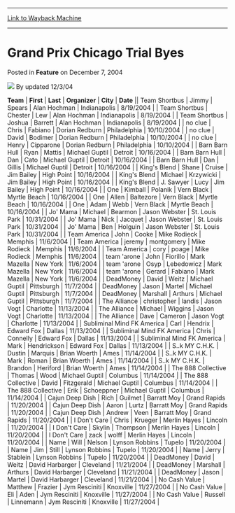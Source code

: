 
---
[Link to Wayback Machine](https://web.archive.org/web/20211017200507/https://magic.wizards.com/en/articles/archive/feature/grand-prix-chicago-trial-byes-2004-12-07)

[_metadata_:author]:- "updated 12-3-04"
[_metadata_:description]:- "TeamFirstLastOrganizerCityDateTeam ShortbusJimmySpearsAlan HochmanIndianapolis8/19/2004Team ShortbusChesterLewAlan HochmanIndianapolis8/19/2004Team ShortbusJoshuaBarrettAlan HochmanIndianapolis8/19/2004no clueChrisFabianoDorian RedburnPhiladelphia10/10/2004no clueDavidBodimerDorian RedburnPhiladelphia10/10/2004no clueHenryCipparoneDorian RedburnPhiladelphia10/10/2004Barn Barn"
[_metadata_:generator]:- "Drupal 7 (http://drupal.org)"
[_metadata_:publish_date]:- "2004-12-07"
[_metadata_:title]:- "Grand Prix Chicago Trial Byes"
[_metadata_:wayback_capture_timestamp]:- "2021-10-17 20:05:07+00:00"
[_metadata_:wayback_raw_url]:- "https://web.archive.org/web/20211017200507id_/https://magic.wizards.com/en/articles/archive/feature/grand-prix-chicago-trial-byes-2004-12-07"
[_metadata_:wayback_url]:- "https://magic.wizards.com/en/articles/archive/feature/grand-prix-chicago-trial-byes-2004-12-07"
---


Grand Prix Chicago Trial Byes
=============================



 Posted in **Feature**
 on December 7, 2004 






![](https://media.magic.wizards.com/styles/auth_small/public/generic-avatar-150_400.png)
By updated 12/3/04













 **Team** | **First** | **Last** | **Organizer** | **City** | **Date** || Team Shortbus | Jimmy | Spears | Alan Hochman | Indianapolis | 8/19/2004 |
| Team Shortbus | Chester | Lew | Alan Hochman | Indianapolis | 8/19/2004 |
| Team Shortbus | Joshua | Barrett | Alan Hochman | Indianapolis | 8/19/2004 |
| no clue | Chris | Fabiano | Dorian Redburn | Philadelphia | 10/10/2004 |
| no clue | David | Bodimer | Dorian Redburn | Philadelphia | 10/10/2004 |
| no clue | Henry | Cipparone | Dorian Redburn | Philadelphia | 10/10/2004 |
| Barn Barn Hull | Ryan | Mattis | Michael Guptil | Detroit | 10/16/2004 |
| Barn Barn Hull | Dan | Cato | Michael Guptil | Detroit | 10/16/2004 |
| Barn Barn Hull | Dan | Gillis | Michael Guptil | Detroit | 10/16/2004 |
| King's Blend | Shane | Cruise | Jim Bailey | High Point | 10/16/2004 |
| King's Blend | Michael | Krzywicki | Jim Bailey | High Point | 10/16/2004 |
| King's Blend | J. Sawyer | Lucy | Jim Bailey | High Point | 10/16/2004 |
| One | Kimball | Polanik | Vern Black | Myrtle Beach | 10/16/2004 |
| One | Allen | Baltezore | Vern Black | Myrtle Beach | 10/16/2004 |
| One | Adam | Webb | Vern Black | Myrtle Beach | 10/16/2004 |
| Jo' Mama | Michael | Bearmon | Jason Webster | St. Louis Park | 10/31/2004 |
| Jo' Mama | Nick | Jacquet | Jason Webster | St. Louis Park | 10/31/2004 |
| Jo' Mama | Ben | Holguin | Jason Webster | St. Louis Park | 10/31/2004 |
| Team America | John | Cooke | Mike Rodieck | Memphis | 11/6/2004 |
| Team America | jeremy | montgomery | Mike Rodieck | Memphis | 11/6/2004 |
| Team America | cory | poage | Mike Rodieck | Memphis | 11/6/2004 |
| team 'arone | John | Fiorillo | Mark Mazella | New York | 11/6/2004 |
| team 'arone | Osyp | Lebedowicz | Mark Mazella | New York | 11/6/2004 |
| team 'arone | Gerard | Fabiano | Mark Mazella | New York | 11/6/2004 |
| DeadMoney | David | Weitz | Michael Guptil | Pittsburgh | 11/7/2004 |
| DeadMoney | Jason | Martel | Michael Guptil | Pittsburgh | 11/7/2004 |
| DeadMoney | Marshall | Arthurs | Michael Guptil | Pittsburgh | 11/7/2004 |
| The Alliance | christopher | landis | Jason Vogt | Charlotte | 11/13/2004 |
| The Alliance | Michael | Wiggins | Jason Vogt | Charlotte | 11/13/2004 |
| The Alliance | Dave | Cameron | Jason Vogt | Charlotte | 11/13/2004 |
| Subliminal Mind FK America | Carl | Hendrix | Edward Fox | Dallas | 11/13/2004 |
| Subliminal Mind FK America | Chris | Connelly | Edward Fox | Dallas | 11/13/2004 |
| Subliminal Mind FK America | Mark | Hendrickson | Edward Fox | Dallas | 11/13/2004 |
| S..k MY C.H.K. | Dustin | Marquis | Brian Woerth | Ames | 11/14/2004 |
| S..k MY C.H.K. | Mark | Roman | Brian Woerth | Ames | 11/14/2004 |
| S..k MY C.H.K. | Brandon | Heriford | Brian Woerth | Ames | 11/14/2004 |
| The 888 Collective | Thomas | Wood | Michael Guptil | Columbus | 11/14/2004 |
| The 888 Collective | David | Fitzgerald | Michael Guptil | Columbus | 11/14/2004 |
| The 888 Collective | Erik | Schoeppner | Michael Guptil | Columbus | 11/14/2004 |
| Cajun Deep Dish | Rich | Guilmet | Barratt Moy | Grand Rapids | 11/20/2004 |
| Cajun Deep Dish | Aaron | Lurtz | Barratt Moy | Grand Rapids | 11/20/2004 |
| Cajun Deep Dish | Andrew | Veen | Barratt Moy | Grand Rapids | 11/20/2004 |
| I Don't Care | Chris | Krueger | Merlin Hayes | Lincoln | 11/20/2004 |
| I Don't Care | Skylin | Thompson | Merlin Hayes | Lincoln | 11/20/2004 |
| I Don't Care | zack | wolff | Merlin Hayes | Lincoln | 11/20/2004 |
| Name | Will | Nelson | Lynson Robbins | Tupelo | 11/20/2004 |
| Name | Jim | Still | Lynson Robbins | Tupelo | 11/20/2004 |
| Name | Jerry | Stablein | Lynson Robbins | Tupelo | 11/20/2004 |
| DeadMoney | David | Weitz | David Harbarger | Cleveland | 11/21/2004 |
| DeadMoney | Marshall | Arthurs | David Harbarger | Cleveland | 11/21/2004 |
| DeadMoney | Jason | Martel | David Harbarger | Cleveland | 11/21/2004 |
| No Cash Value | Matthew | Frazier | Jym Resciniti | Knoxville | 11/27/2004 |
| No Cash Value | Eli | Aden | Jym Resciniti | Knoxville | 11/27/2004 |
| No Cash Value | Russell | Linnemann | Jym Resciniti | Knoxville | 11/27/2004 |







